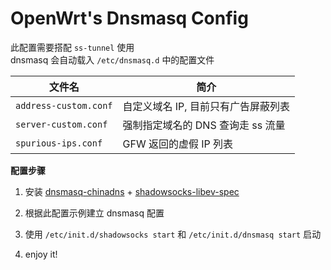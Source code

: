 OpenWrt's Dnsmasq Config
===

此配置需要搭配 `ss-tunnel` 使用  
dnsmasq 会自动载入 `/etc/dnsmasq.d` 中的配置文件  

 文件名               | 简介
----------------------|-------------------------------
`address-custom.conf` | 自定义域名 IP, 目前只有广告屏蔽列表   
`server-custom.conf`  | 强制指定域名的 DNS 查询走 ss 流量   
`spurious-ips.conf`   | GFW 返回的虚假 IP 列表   

**配置步骤**

  1. 安装 [dnsmasq-chinadns][0] + [shadowsocks-libev-spec][1]

  2. 根据此配置示例建立 dnsmasq 配置

  3. 使用 `/etc/init.d/shadowsocks start` 和 `/etc/init.d/dnsmasq start` 启动

  4. enjoy it!

  [0]: https://sourceforge.net/projects/openwrt-dist/files/dnsmasq/
  [1]: https://sourceforge.net/projects/openwrt-dist/files/shadowsocks-libev/
